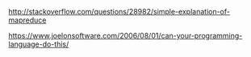 http://stackoverflow.com/questions/28982/simple-explanation-of-mapreduce

https://www.joelonsoftware.com/2006/08/01/can-your-programming-language-do-this/

